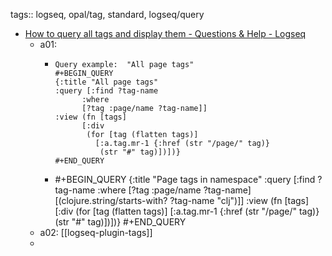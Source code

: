 tags:: logseq, opal/tag, standard, logseq/query

- [How to query all tags and display them - Questions & Help - Logseq](https://discuss.logseq.com/t/how-to-query-all-tags-and-display-them/2273/5)
	- a01:
		- ```
		  Query example:  "All page tags"
		  #+BEGIN_QUERY
		  {:title "All page tags"
		  :query [:find ?tag-name
		        :where
		        [?tag :page/name ?tag-name]]
		  :view (fn [tags]
		        [:div
		         (for [tag (flatten tags)]
		           [:a.tag.mr-1 {:href (str "/page/" tag)}
		            (str "#" tag)])])}
		  #+END_QUERY
		  ```
		- #+BEGIN_QUERY
		  {:title "Page tags in namespace"
		  :query [:find ?tag-name
		        :where
		        [?tag :page/name ?tag-name]
		  	  [(clojure.string/starts-with? ?tag-name "clj")]] 
		  :view (fn [tags]
		        [:div
		         (for [tag (flatten tags)]
		           [:a.tag.mr-1 {:href (str "/page/" tag)}
		            (str "#" tag)])])}
		  #+END_QUERY
	- a02: [[logseq-plugin-tags]]
	-